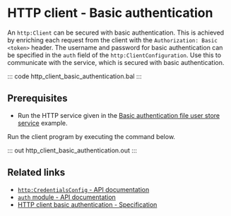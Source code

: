 # HTTP client - Basic authentication

An `http:Client` can be secured with basic authentication. This is achieved by enriching each request from the client with the `Authorization: Basic <token>` header. The username and password for basic authentication can be specified in the `auth` field of the `http:ClientConfiguration`. Use this to communicate with the service, which is secured with basic authentication.

::: code http_client_basic_authentication.bal :::

## Prerequisites
- Run the HTTP service given in the [Basic authentication file user store service](/learn/by-example/http-service-basic-authentication-file-user-store) example.

Run the client program by executing the command below.

::: out http_client_basic_authentication.out :::

## Related links
- [`http:CredentialsConfig` - API documentation](https://lib.ballerina.io/ballerina/http/latest/records/CredentialsConfig)
- [`auth` module - API documentation](https://lib.ballerina.io/ballerina/auth/latest/)
- [HTTP client basic authentication - Specification](/spec/http/#9115-client---basic-auth)
